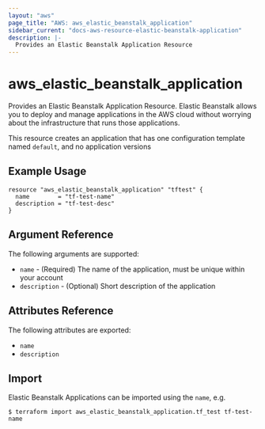 ```yaml
---
layout: "aws"
page_title: "AWS: aws_elastic_beanstalk_application"
sidebar_current: "docs-aws-resource-elastic-beanstalk-application"
description: |-
  Provides an Elastic Beanstalk Application Resource
---
```


# aws\_elastic\_beanstalk\_<wbr>application

Provides an Elastic Beanstalk Application Resource. Elastic Beanstalk allows
you to deploy and manage applications in the AWS cloud without worrying about
the infrastructure that runs those applications.

This resource creates an application that has one configuration template named
`default`, and no application versions

## Example Usage

```hcl
resource "aws_elastic_beanstalk_application" "tftest" {
  name        = "tf-test-name"
  description = "tf-test-desc"
}
```

## Argument Reference

The following arguments are supported:

* `name` - (Required) The name of the application, must be unique within your account
* `description` - (Optional) Short description of the application

## Attributes Reference

The following attributes are exported:

* `name`
* `description`


## Import

Elastic Beanstalk Applications can be imported using the `name`, e.g.

```
$ terraform import aws_elastic_beanstalk_application.tf_test tf-test-name
```
